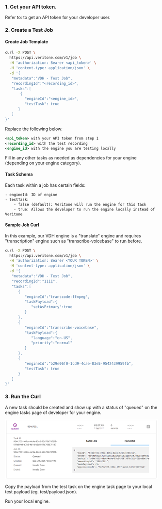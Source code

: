 

### 1. Get your API token.

Refer to:  to get an API token for your developer user.

### 2. Create a Test Job

#### Create Job Template

```bash
curl -X POST \
  https://api.veritone.com/v1/job \
  -H 'authorization: Bearer <api_token>' \
  -H 'content-type: application/json' \
  -d '{
   "metadata":"VDH - Test Job",
   "recordingId":"<recording_id>",
   "tasks":[
       {
         "engineId":"<engine_id>",
         "testTask": true
      }
   ]
}'
```

Replace the following below:

```xml
<api_token> with your API token from step 1
<recording_id> with the test recording
<engine_id> with the engine you are testing locally
```

Fill in any other tasks as needed as dependencies for your engine (depending on your engine category).

#### Task Schema

Each task within a job has certain fields:

```
- engineId: ID of engine
- testTask:
    - false (default): Veritone will run the engine for this task
    - true: Allows the developer to run the engine locally instead of Veritone
```

#### Sample Job Curl

In this example, our VDH engine is a "translate" engine and requires "transcription" engine such as "transcribe-voicebase" to run before.

```bash
curl -X POST \
  https://api.veritone.com/v1/job \
  -H 'authorization: Bearer <YOUR TOKEN>' \
  -H 'content-type: application/json' \
  -d '{
   "metadata":"VDH - Test Job",
   "recordingId":"1111",
   "tasks":[
      {
         "engineId":"transcode-ffmpeg",
         "taskPayload":{
            "setAsPrimary":true
         }
      },
      {
         "engineId":"transcribe-voicebase",
         "taskPayload":{
            "language":"en-US",
            "priority":"normal"
         }
      },
      {
         "engineId":"b29e06f0-1cd9-4cae-83e5-9542439959fb",
         "testTask": true
      }
   ]
}'
```

### 3. Run the Curl

A new task should be created and show up with a status of  "queued" on the engine tasks page of developer for your engine.


![](payload-manual.png)

Copy the payload from the test task on the engine task page to your local test payload (eg. test/payload.json).

Run your local engine.
